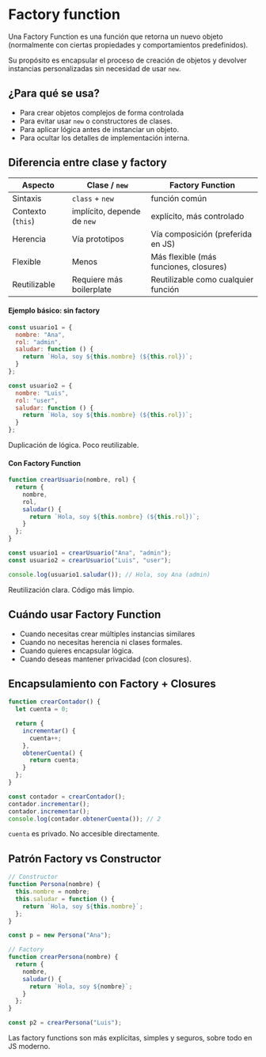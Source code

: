 # **Factory function**

Una Factory Function es una función que retorna un nuevo objeto (normalmente con ciertas propiedades y comportamientos predefinidos).

Su propósito es encapsular el proceso de creación de objetos y devolver instancias personalizadas sin necesidad de usar `new`.



## ¿Para qué se usa?

- Para crear objetos complejos de forma controlada    
- Para evitar usar `new` o constructores de clases.
- Para aplicar lógica antes de instanciar un objeto.
- Para ocultar los detalles de implementación interna.



## Diferencia entre clase y factory

| Aspecto           | Clase / `new`               | Factory Function                       |
| ----------------- | --------------------------- | -------------------------------------- |
| Sintaxis          | `class` + `new`             | función común                          |
| Contexto (`this`) | implícito, depende de `new` | explícito, más controlado              |
| Herencia          | Vía prototipos              | Vía composición (preferida en JS)      |
| Flexible          | Menos                       | Más flexible (más funciones, closures) |
| Reutilizable      | Requiere más boilerplate    | Reutilizable como cualquier función    |



#### Ejemplo básico: sin factory

```js
const usuario1 = {
  nombre: "Ana",
  rol: "admin",
  saludar: function () {
    return `Hola, soy ${this.nombre} (${this.rol})`;
  }
};

const usuario2 = {
  nombre: "Luis",
  rol: "user",
  saludar: function () {
    return `Hola, soy ${this.nombre} (${this.rol})`;
  }
};
```
Duplicación de lógica. Poco reutilizable.


#### Con Factory Function

```js
function crearUsuario(nombre, rol) {
  return {
    nombre,
    rol,
    saludar() {
      return `Hola, soy ${this.nombre} (${this.rol})`;
    }
  };
}

const usuario1 = crearUsuario("Ana", "admin");
const usuario2 = crearUsuario("Luis", "user");

console.log(usuario1.saludar()); // Hola, soy Ana (admin)
```
Reutilización clara. Código más limpio.



## Cuándo usar Factory Function

- Cuando necesitas crear múltiples instancias similares
- Cuando no necesitas herencia ni clases formales.
- Cuando quieres encapsular lógica.
- Cuando deseas mantener privacidad (con closures).



## Encapsulamiento con Factory + Closures

```js
function crearContador() {
  let cuenta = 0;

  return {
    incrementar() {
      cuenta++;
    },
    obtenerCuenta() {
      return cuenta;
    }
  };
}

const contador = crearContador();
contador.incrementar();
contador.incrementar();
console.log(contador.obtenerCuenta()); // 2
```
`cuenta` es privado. No accesible directamente.



## Patrón Factory vs Constructor

```js
// Constructor
function Persona(nombre) {
  this.nombre = nombre;
  this.saludar = function () {
    return `Hola, soy ${this.nombre}`;
  };
}

const p = new Persona("Ana");

// Factory
function crearPersona(nombre) {
  return {
    nombre,
    saludar() {
      return `Hola, soy ${nombre}`;
    }
  };
}

const p2 = crearPersona("Luis");
```
Las factory functions son más explícitas, simples y seguros, sobre todo en JS moderno.



